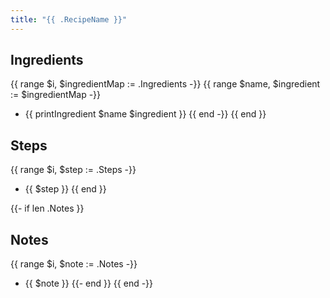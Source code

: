 ```yaml
---
title: "{{ .RecipeName }}"
---
```


## Ingredients
{{ range $i, $ingredientMap := .Ingredients -}}
{{ range $name, $ingredient := $ingredientMap -}}
* {{ printIngredient $name $ingredient }}
{{ end -}}
{{ end }}
## Steps
{{ range $i, $step := .Steps -}}
* {{ $step }}
{{ end }}

{{- if len .Notes }}
## Notes
{{ range $i, $note := .Notes -}}
* {{ $note }}
{{- end }}
{{ end -}}
